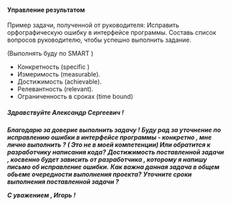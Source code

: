 #### Управление результатом

Пример задачи, полученной от руководителя: Исправить орфографическую ошибку в интерфейсе программы.
Составь список вопросов руководителю, чтобы успешно выполнить задание.

(Выполнять буду по SMART )
- Конкретность (specific )
- Измеримость (measurable). 
- Достижимость (achievable).
- Релевантность (relevant). 
- Ограниченность в сроках (time bound)


##### Здравствуйте Александр Сергеевич !

***Благодарю за доверие выполнить задачу !***
***Буду рад за уточнение по исправлению ошибки в интерфейсе программы - конкретно , мне лично выполнить ? ( Это не в моей компетенции) Или обратится к разработчику написания кода?*** 
***Достижимость поставленной задачи , косвенно будет зависить от разработчика , которому я напишу письмо об исправление ошибки.***
***Как важна данная задача в общем обьеме очередности выполнения проекта?***
***Уточните сроки выполнения поставленной задачи ?***

***С уважением , Игорь !***